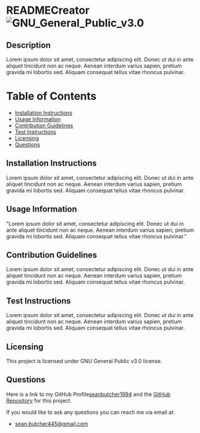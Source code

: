 # READMECreator ![GNU_General_Public_v3.0](https://img.shields.io/badge/License-GNU_General_Public_v3.0-brightgreen)

  ## Description
  Lorem ipsum dolor sit amet, consectetur adipiscing elit. Donec ut dui in ante aliquet tincidunt non ac neque. Aenean interdum varius sapien, pretium gravida mi lobortis sed. Aliquam consequat tellus vitae rhoncus pulvinar.

  # Table of Contents
  - [Installation Instructions](#installation-instructions)
  - [Usage Information](#usage-information)
  - [Contribution Guidelines](#contribution-guidelines)
  - [Test Instructions](#test-instructions)
  - [Licensing](#licensing)
  - [Questions](#questions)
  
  ## Installation Instructions
  Lorem ipsum dolor sit amet, consectetur adipiscing elit. Donec ut dui in ante aliquet tincidunt non ac neque. Aenean interdum varius sapien, pretium gravida mi lobortis sed. Aliquam consequat tellus vitae rhoncus pulvinar.
  
  ## Usage Information
  "Lorem ipsum dolor sit amet, consectetur adipiscing elit. Donec ut dui in ante aliquet tincidunt non ac neque. Aenean interdum varius sapien, pretium gravida mi lobortis sed. Aliquam consequat tellus vitae rhoncus pulvinar."
  
  ## Contribution Guidelines
  Lorem ipsum dolor sit amet, consectetur adipiscing elit. Donec ut dui in ante aliquet tincidunt non ac neque. Aenean interdum varius sapien, pretium gravida mi lobortis sed. Aliquam consequat tellus vitae rhoncus pulvinar.
  
  ## Test Instructions
  Lorem ipsum dolor sit amet, consectetur adipiscing elit. Donec ut dui in ante aliquet tincidunt non ac neque. Aenean interdum varius sapien, pretium gravida mi lobortis sed. Aliquam consequat tellus vitae rhoncus pulvinar.
  
  ## Licensing 
  This project is licensed under GNU General Public v3.0 license.
  
  ## Questions
  Here is a link to my GitHub Profile[seanbutcher1994](https://github.com/seanbutcher1994) and the [GitHub Repository](https://github.com/seanbutcher1994/READMECreator) for this project.
  
  If you would like to ask any questions you can reach me via email at:
  - sean.butcher445@gmail.com